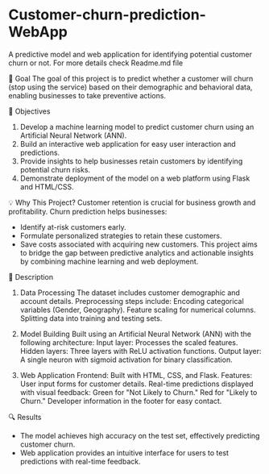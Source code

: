 # Customer-churn-prediction-WebApp
A predictive model and web application for identifying potential customer churn or not. For more details check Readme.md file

📌 Goal
The goal of this project is to predict whether a customer will churn (stop using the service) based on their demographic and behavioral data, enabling businesses to take preventive actions.

🎯 Objectives
1. Develop a machine learning model to predict customer churn using an Artificial Neural Network (ANN).
2. Build an interactive web application for easy user interaction and predictions.
3. Provide insights to help businesses retain customers by identifying potential churn risks.
4. Demonstrate deployment of the model on a web platform using Flask and HTML/CSS.

💡 Why This Project?
Customer retention is crucial for business growth and profitability. Churn prediction helps businesses:

* Identify at-risk customers early.
* Formulate personalized strategies to retain these customers.
* Save costs associated with acquiring new customers. This project aims to bridge the gap between predictive analytics and actionable insights by combining machine learning and web deployment.
  
📝 Description
1. Data Processing
The dataset includes customer demographic and account details.
Preprocessing steps include:
Encoding categorical variables (Gender, Geography).
Feature scaling for numerical columns.
Splitting data into training and testing sets.

2. Model Building
Built using an Artificial Neural Network (ANN) with the following architecture:
Input layer: Processes the scaled features.
Hidden layers: Three layers with ReLU activation functions.
Output layer: A single neuron with sigmoid activation for binary classification.

3. Web Application
Frontend: Built with HTML, CSS, and Flask.
Features:
User input forms for customer details.
Real-time predictions displayed with visual feedback:
Green for "Not Likely to Churn."
Red for "Likely to Churn."
Developer information in the footer for easy contact.

🔍 Results
* The model achieves high accuracy on the test set, effectively predicting customer churn.
* Web application provides an intuitive interface for users to test predictions with real-time feedback.
